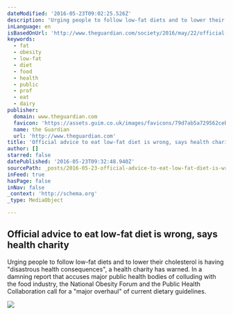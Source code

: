 ```yaml
---
dateModified: '2016-05-23T09:02:25.526Z'
description: 'Urging people to follow low-fat diets and to lower their cholesterol is having "disastrous health consequences", a health charity has warned. In a damning report that accuses major public health bodies of colluding with the food industry, the National Obesity Forum and the Public Health Collaboration call for a "major overhaul" of current dietary guidelines.'
inLanguage: en
isBasedOnUrl: 'http://www.theguardian.com/society/2016/may/22/official-advice-to-eat-low-fat-diet-is-wrong-says-health-charity?CMP=share_btn_tw'
keywords:
  - fat
  - obesity
  - low-fat
  - diet
  - food
  - health
  - public
  - prof
  - eat
  - dairy
publisher:
  domain: www.theguardian.com
  favicon: 'https://assets.guim.co.uk/images/favicons/79d7ab5a729562cebca9c6a13c324f0e/32x32.ico'
  name: the Guardian
  url: 'http://www.theguardian.com'
title: 'Official advice to eat low-fat diet is wrong, says health charity'
author: []
starred: false
datePublished: '2016-05-23T09:32:48.940Z'
sourcePath: _posts/2016-05-23-official-advice-to-eat-low-fat-diet-is-wrong-says-health-ch.md
inFeed: true
hasPage: false
inNav: false
_context: 'http://schema.org'
_type: MediaObject

---
```

<article style=""><h1>Official advice to eat low-fat diet is wrong, says health charity</h1><p>Urging people to follow low-fat diets and to lower their cholesterol is having "disastrous health consequences", a health charity has warned. In a damning report that accuses major public health bodies of colluding with the food industry, the National Obesity Forum and the Public Health Collaboration call for a "major overhaul" of current dietary guidelines.</p><img src="https://i.guim.co.uk/img/media/855d4258586707257f78e423e4f10b5fb2321a7f/0_124_3888_2333/3888.jpg?w=1200&amp;q=55&amp;auto=format&amp;usm=12&amp;fit=max&amp;s=a355ee35d2b255921f91f881ec8751a1" /></article>